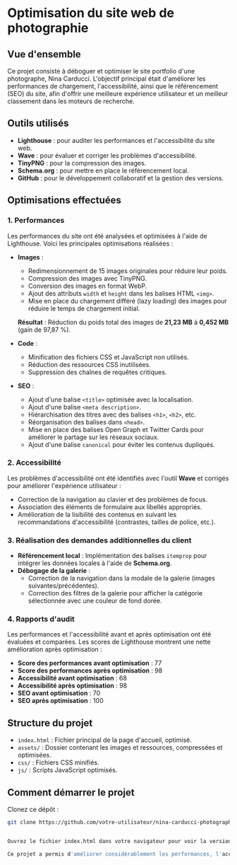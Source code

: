 # Optimisation du site web de photographie

## Vue d'ensemble

Ce projet consiste à déboguer et optimiser le site portfolio d'une photographe, Nina Carducci. L'objectif principal était d'améliorer les performances de chargement, l'accessibilité, ainsi que le référencement (SEO) du site, afin d'offrir une meilleure expérience utilisateur et un meilleur classement dans les moteurs de recherche.

## Outils utilisés

- **Lighthouse** : pour auditer les performances et l'accessibilité du site web.
- **Wave** : pour évaluer et corriger les problèmes d'accessibilité.
- **TinyPNG** : pour la compression des images.
- **Schema.org** : pour mettre en place le référencement local.
- **GitHub** : pour le développement collaboratif et la gestion des versions.

## Optimisations effectuées

### 1. Performances

Les performances du site ont été analysées et optimisées à l'aide de Lighthouse. Voici les principales optimisations réalisées :

- **Images** :
  - Redimensionnement de 15 images originales pour réduire leur poids.
  - Compression des images avec TinyPNG.
  - Conversion des images en format WebP.
  - Ajout des attributs `width` et `height` dans les balises HTML `<img>`.
  - Mise en place du chargement différé (lazy loading) des images pour réduire le temps de chargement initial.

  **Résultat** : Réduction du poids total des images de **21,23 MB** à **0,452 MB** (gain de 97,87 %).

- **Code** :
  - Minification des fichiers CSS et JavaScript non utilisés.
  - Réduction des ressources CSS inutilisées.
  - Suppression des chaînes de requêtes critiques.

- **SEO** :
  - Ajout d'une balise `<title>` optimisée avec la localisation.
  - Ajout d'une balise `<meta description>`.
  - Hiérarchisation des titres avec des balises `<h1>`, `<h2>`, etc.
  - Réorganisation des balises dans `<head>`.
  - Mise en place des balises Open Graph et Twitter Cards pour améliorer le partage sur les réseaux sociaux.
  - Ajout d'une balise `canonical` pour éviter les contenus dupliqués.

### 2. Accessibilité

Les problèmes d'accessibilité ont été identifiés avec l'outil **Wave** et corrigés pour améliorer l'expérience utilisateur :

- Correction de la navigation au clavier et des problèmes de focus.
- Association des éléments de formulaire aux libellés appropriés.
- Amélioration de la lisibilité des contenus en suivant les recommandations d'accessibilité (contrastes, tailles de police, etc.).

### 3. Réalisation des demandes additionnelles du client

- **Référencement local** : Implémentation des balises `itemprop` pour intégrer les données locales à l'aide de **Schema.org**.
- **Débogage de la galerie** :
  - Correction de la navigation dans la modale de la galerie (images suivantes/précédentes).
  - Correction des filtres de la galerie pour afficher la catégorie sélectionnée avec une couleur de fond dorée.

### 4. Rapports d'audit

Les performances et l'accessibilité avant et après optimisation ont été évaluées et comparées. Les scores de Lighthouse montrent une nette amélioration après optimisation :

- **Score des performances avant optimisation** : 77
- **Score des performances après optimisation** : 98
- **Accessibilité avant optimisation** : 68
- **Accessibilité après optimisation** : 98
- **SEO avant optimisation** : 70
- **SEO après optimisation** : 100

## Structure du projet

- `index.html` : Fichier principal de la page d'accueil, optimisé.
- `assets/` : Dossier contenant les images et ressources, compressées et optimisées.
- `css/` : Fichiers CSS minifiés.
- `js/` : Scripts JavaScript optimisés.

## Comment démarrer le projet

Clonez ce dépôt :
```bash
git clone https://github.com/votre-utilisateur/nina-carducci-photographe.git```


Ouvrez le fichier index.html dans votre navigateur pour voir la version optimisée du site.Conclusion

Ce projet a permis d'améliorer considérablement les performances, l'accessibilité et le référencement du site de Nina Carducci. Ces modifications assurent une meilleure visibilité sur les moteurs de recherche et une expérience utilisateur plus fluide.
